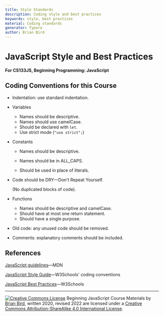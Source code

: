 ```yaml
---
title: Style Standards
description: Coding style and best practices
keywords: style, best practices
material: Coding standards
generator: Typora
author: Brian Bird
---
```



# JavaScript Style and Best Practices

**For CS133JS, Beginning Programming: JavaScript**

## Coding Conventions for this Course

- Indentation: use standard indentation.

- Variables

  - Names should be descriptive.
  - Names should use camelCase.
  - Should be declared with `let`.
  - Use strict mode (`"use strict";`)

- Constants

  - Names should be descriptive.

  - Names should be in ALL_CAPS.

  - Should be used in place of literals.

- Code should be DRY&mdash;Don't Repeat Yourself.

  (No duplicated blocks of code).
  
- Functions

  - Names should be descriptive and camelCase.
  - Should have at most one return statement.
  - Should have a single purpose.

- Old code: any unused code should be removed.

- Comments: explanatory comments should be included.

  

## References

[JavaScript guidelines](https://developer.mozilla.org/en-US/docs/MDN/Guidelines/Code_guidelines/JavaScript)&mdash;MDN

[JavaScript Style Guide](https://www.w3schools.com/js/js_conventions.asp)&mdash;W3Schools' coding conventions

[JavaScript Best Practices](https://www.w3schools.com/js/js_best_practices.asp)&mdash;W3Schools



------

[![Creative Commons License](https://i.creativecommons.org/l/by-sa/4.0/88x31.png)](http://creativecommons.org/licenses/by-sa/4.0/) Beginning JavaScript Course Materials by [Brian Bird](https://profbird.dev), written 2020, revised <time>2022</time> are licensed under a [Creative Commons Attribution-ShareAlike 4.0 International License](http://creativecommons.org/licenses/by-sa/4.0/). 
